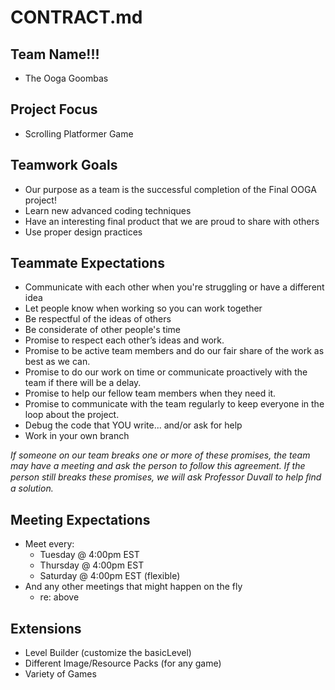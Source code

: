 # CONTRACT.md

## Team Name!!!
 - The Ooga Goombas

## Project Focus
 - Scrolling Platformer Game

## Teamwork Goals
 - Our purpose as a team is the successful completion of the Final OOGA project!
 - Learn new advanced coding techniques
 - Have an interesting final product that we are proud to share with others
 - Use proper design practices

## Teammate Expectations
 - Communicate with each other when you're struggling or have a different idea
 - Let people know when working so you can work together
 - Be respectful of the ideas of others
 - Be considerate of other people's time
 - Promise to respect each other’s ideas and work.
 - Promise to be active team members and do our fair share of the work as best as we can.
 - Promise to do our work on time or communicate proactively with the team if there will be a delay.
 - Promise to help our fellow team members when they need it.
 - Promise to communicate with the team regularly to keep everyone in the loop about the project.
 - Debug the code that YOU write... and/or ask for help
 - Work in your own branch

*If someone on our team breaks one or more of these promises, the team may have a meeting and ask the person to follow this agreement. If the person still breaks these promises, we will ask Professor Duvall to help ﬁnd a solution.*

## Meeting Expectations
 - Meet every:
     - Tuesday @ 4:00pm EST
     - Thursday @ 4:00pm EST
     - Saturday @ 4:00pm EST (flexible)
 - And any other meetings that might happen on the fly
     - re: above

## Extensions
 - Level Builder (customize the basicLevel)
 - Different Image/Resource Packs (for any game)
 - Variety of Games